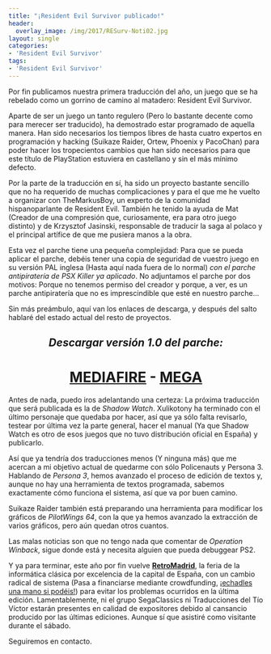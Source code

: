 ```yaml
---
title: "¡Resident Evil Survivor publicado!"
header:
  overlay_image: /img/2017/RESurv-Noti02.jpg
layout: single
categories:
- 'Resident Evil Survivor'
tags:
- 'Resident Evil Survivor'
---
```


Por fin publicamos nuestra primera traducción del año, un juego que se ha rebelado como un gorrino de camino al matadero: 
Resident Evil Survivor.

Aparte de ser un juego un tanto regulero (Pero lo bastante decente como para merecer ser traducido), ha demostrado estar programado 
de aquella manera. Han sido necesarios los tiempos libres de hasta cuatro expertos en programación y hacking (Suikaze Raider, 
Ortew, Phoenix y PacoChan) para poder hacer los tropecientos cambios que han sido necesarios para que este título de PlayStation 
estuviera en castellano y sin el más mínimo defecto.

Por la parte de la traducción en sí, ha sido un proyecto bastante sencillo que no ha requerido de muchas complicaciones y para el que 
me he vuelto a organizar con TheMarkusBoy, un experto de la comunidad hispanoparlante de Resident Evil. También he tenido la ayuda de Mat 
(Creador de una compresión que, curiosamente, era para otro juego distinto) y de Krzysztof Jasinski, responsable de traducir la saga al 
polaco y el principal artífice de que me pusiera manos a la obra.

Esta vez el parche tiene una pequeña complejidad: Para que se pueda aplicar el parche, debéis tener una copia de seguridad de vuestro juego 
en su versión PAL inglesa (Hasta aquí nada fuera de lo normal) _con el parche antipiratería de PSX Killer ya aplicado_. No adjuntamos el parche 
por dos motivos: Porque no tenemos permiso del creador y porque, a ver, es un parche antipiratería que no es imprescindible que esté en nuestro 
parche...

Sin más preámbulo, aquí van los enlaces de descarga, y después del salto hablaré del estado actual del resto de proyectos.

<h2 style="text-align: center;"><em><strong>Descargar versión 1.0 del parche:</strong></em></h2>
<h1 style="text-align: center;"><a href="http://www.mediafire.com/file/dpkxt3307oq3435/RESURV-ESP-PALENG-V10.7z">MEDIAFIRE</a> - <a href="https://mega.nz/#!JMVijAAI!LRdwpfpKDFiMX3Gkmz0DPysvp1O-51dgX1_ecYUIxhQ">MEGA</a></h1>

<!--more-->

Antes de nada, puedo iros adelantando una certeza: La próxima traducción que será publicada es la de *Shadow Watch*. Xulikotony ha terminado 
con el último personaje que quedaba por hacer, así que ya sólo falta revisarlo, testear por última vez la parte general, hacer el manual (Ya que 
Shadow Watch es otro de esos juegos que no tuvo distribución oficial en España) y publicarlo.

Así que ya tendría dos traducciones menos (Y ninguna más) que me acercan a mi objetivo actual de quedarme con sólo Policenauts y Persona 3. Hablando 
de *Persona 3*, hemos avanzado el proceso de edición de textos y, aunque no hay una herramienta de textos programada, sabemos exactamente cómo funciona 
el sistema, así que va por buen camino.

Suikaze Raider también está preparando una herramienta para modificar los gráficos de *PilotWings 64*, con la que ya hemos avanzado la extracción de 
varios gráficos, pero aún quedan otros cuantos.

Las malas noticias son que no tengo nada que comentar de *Operation Winback*, sigue donde está y necesita alguien que pueda debuggear PS2.

Y ya para terminar, este año por fin vuelve <b><a href="http://www.retromadrid.org/">RetroMadrid</a></b>, la feria de la informática clásica por excelencia de la capital de España, 
con un cambio radical de sistema (Pasa a financiarse mediante crowdfunding, 
<a href="http://www.retromadrid.org/campana-de-apoyo/">¡echadles una mano si podéis!</a>) para evitar los problemas ocurridos en la última edición. 
Lamentablemente, ni el grupo SegaClassics ni Traducciones del Tío Víctor estarán presentes en calidad de expositores debido al cansancio producido 
por las últimas ediciones. Aunque sí que asistiré como visitante durante el sábado.

Seguiremos en contacto.